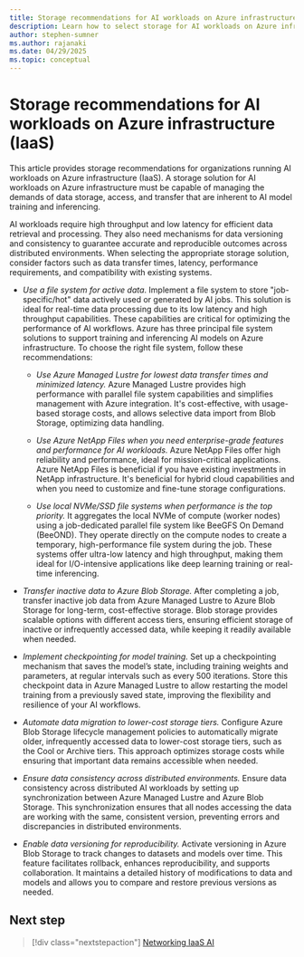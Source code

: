 ```yaml
---
title: Storage recommendations for AI workloads on Azure infrastructure (IaaS)
description: Learn how to select storage for AI workloads on Azure infrastructure (IaaS).
author: stephen-sumner
ms.author: rajanaki
ms.date: 04/29/2025
ms.topic: conceptual
---
```


# Storage recommendations for AI workloads on Azure infrastructure (IaaS)

This article provides storage recommendations for organizations running AI workloads on Azure infrastructure (IaaS). A storage solution for AI workloads on Azure infrastructure must be capable of managing the demands of data storage, access, and transfer that are inherent to AI model training and inferencing.

AI workloads require high throughput and low latency for efficient data retrieval and processing. They also need mechanisms for data versioning and consistency to guarantee accurate and reproducible outcomes across distributed environments. When selecting the appropriate storage solution, consider factors such as data transfer times, latency, performance requirements, and compatibility with existing systems.

- *Use a file system for active data*. Implement a file system to store "job-specific/hot" data actively used or generated by AI jobs. This solution is ideal for real-time data processing due to its low latency and high throughput capabilities. These capabilities are critical for optimizing the performance of AI workflows. Azure has three principal file system solutions to support training and inferencing AI models on Azure infrastructure. To choose the right file system, follow these recommendations:

    - *Use Azure Managed Lustre for lowest data transfer times and minimized latency.* Azure Managed Lustre provides high performance with parallel file system capabilities and simplifies management with Azure integration. It's cost-effective, with usage-based storage costs, and allows selective data import from Blob Storage, optimizing data handling.
    
    - *Use Azure NetApp Files when you need enterprise-grade features and performance for AI workloads.* Azure NetApp Files offer high reliability and performance, ideal for mission-critical applications. Azure NetApp Files is beneficial if you have existing investments in NetApp infrastructure. It's beneficial for hybrid cloud capabilities and when you need to customize and fine-tune storage configurations.
    
    - *Use local NVMe/SSD file systems when performance is the top priority.* It aggregates the local NVMe of compute (worker nodes) using a job-dedicated parallel file system like BeeGFS On Demand (BeeOND). They operate directly on the compute nodes to create a temporary, high-performance file system during the job. These systems offer ultra-low latency and high throughput, making them ideal for I/O-intensive applications like deep learning training or real-time inferencing.

- *Transfer inactive data to Azure Blob Storage.* After completing a job, transfer inactive job data from Azure Managed Lustre to Azure Blob Storage for long-term, cost-effective storage. Blob storage provides scalable options with different access tiers, ensuring efficient storage of inactive or infrequently accessed data, while keeping it readily available when needed.

- *Implement checkpointing for model training.* Set up a checkpointing mechanism that saves the model’s state, including training weights and parameters, at regular intervals such as every 500 iterations. Store this checkpoint data in Azure Managed Lustre to allow restarting the model training from a previously saved state, improving the flexibility and resilience of your AI workflows.

- *Automate data migration to lower-cost storage tiers.* Configure Azure Blob Storage lifecycle management policies to automatically migrate older, infrequently accessed data to lower-cost storage tiers, such as the Cool or Archive tiers. This approach optimizes storage costs while ensuring that important data remains accessible when needed.

- *Ensure data consistency across distributed environments.* Ensure data consistency across distributed AI workloads by setting up synchronization between Azure Managed Lustre and Azure Blob Storage. This synchronization ensures that all nodes accessing the data are working with the same, consistent version, preventing errors and discrepancies in distributed environments.

- *Enable data versioning for reproducibility.* Activate versioning in Azure Blob Storage to track changes to datasets and models over time. This feature facilitates rollback, enhances reproducibility, and supports collaboration. It maintains a detailed history of modifications to data and models and allows you to compare and restore previous versions as needed.

## Next step

> [!div class="nextstepaction"]
> [Networking IaaS AI](./networking.md)
